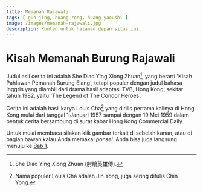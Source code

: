 ```yaml
---
title: Memanah Rajawali
tags: [ guo-jing, huang-rong, huang-yaoushi ]
image: /images/memanah-rajawali.jpg
description: Konten untuk halaman depan situs ini.
---
```


# Kisah Memanah Burung Rajawali

Judul asli cerita ini adalah She Diao Ying Xiong Zhuan[^judul-asli], yang berarti 'Kisah Pahlawan Pemanah Burung Elang',
tetapi populer dengan judul bahasa Inggris yang diambil dari drama hasil adaptasi TVB, Hong Kong, sekitar tahun 1982,
yaitu 'The Legend of The Condor Heroes'. 

Cerita ini adalah hasil karya Louis Cha[^pengarang] yang dirilis pertama kalinya di Hong Kong mulai dari 
tanggal 1 Januari 1957 sampai dengan 19 Mei 1959 dalam bentuk cerita bersambung di surat kabar Hong Kong 
Commercial Daily.

[^judul-asli]: She Diao Ying Xiong Zhuan (射鵰英雄傳).
[^pengarang]: Nama populer Louis Cha adalah Jin Yong, juga sering ditulis Chin Yong.


Untuk mulai membaca silakan klik gambar terkait di sebelah kanan, atau di bagian bawah kalau Anda memakai
_ponsel_. Anda bisa juga langsung menuju ke [Bab 1](/memanah-rajawali/bab1).




